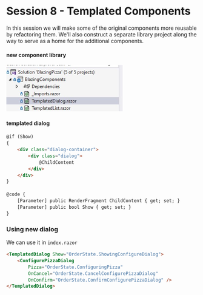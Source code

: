# Session 8 - Templated Components

In this session we will make some of the original components more reusable by refactoring them. We'll also construct a separate library project along the way to serve as a home for the additional components.

#### new component library

![](/images/session-8/template-components.jpg)

#### templated dialog

```html
@if (Show)
{
    <div class="dialog-container">
        <div class="dialog">
            @ChildContent
        </div>
    </div>
}

@code {
    [Parameter] public RenderFragment ChildContent { get; set; }
    [Parameter] public bool Show { get; set; }
}


```

### Using new dialog
We can use it in `index.razor`

```html
<TemplatedDialog Show="OrderState.ShowingConfigureDialog">
    <ConfigurePizzaDialog
        Pizza="OrderState.ConfiguringPizza"
        OnCancel="OrderState.CancelConfigurePizzaDialog"
        OnConfirm="OrderState.ConfirmConfigurePizzaDialog" />
</TemplatedDialog>
```
